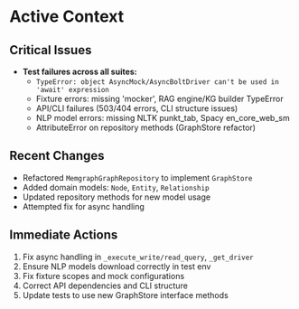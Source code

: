 # Active Context

## Critical Issues
- **Test failures across all suites:**
  - `TypeError: object AsyncMock/AsyncBoltDriver can't be used in 'await' expression`
  - Fixture errors: missing 'mocker', RAG engine/KG builder TypeError
  - API/CLI failures (503/404 errors, CLI structure issues)
  - NLP model errors: missing NLTK punkt_tab, Spacy en_core_web_sm
  - AttributeError on repository methods (GraphStore refactor)

## Recent Changes
- Refactored `MemgraphGraphRepository` to implement `GraphStore`
- Added domain models: `Node`, `Entity`, `Relationship`
- Updated repository methods for new model usage
- Attempted fix for async handling

## Immediate Actions
1. Fix async handling in `_execute_write/read_query`, `_get_driver`
2. Ensure NLP models download correctly in test env
3. Fix fixture scopes and mock configurations
4. Correct API dependencies and CLI structure
5. Update tests to use new GraphStore interface methods 